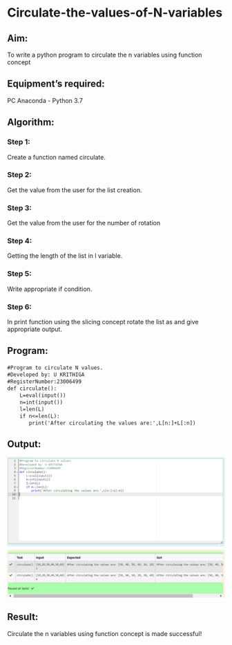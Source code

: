 # Circulate-the-values-of-N-variables
## Aim:
To write a python program to circulate the n variables using function concept
## Equipment’s required:
PC
Anaconda - Python 3.7
## Algorithm: 
### Step 1: 
Create a function named circulate.
### Step 2: 
Get the value from the user for the list creation.
### Step 3: 
Get the value from the user for the number of rotation
### Step 4: 
Getting the length of the list in l variable.
### Step 5: 
Write appropriate if condition.
### Step 6: 
In print function using the slicing concept rotate the list as and give appropriate output.
## Program:
```
#Program to circulate N values.
#Developed by: U KRITHIGA
#RegisterNumber:23006499
def circulate():
    L=eval(input())
    n=int(input())
    l=len(L)
    if n<=len(L):
       print('After circulating the values are:',L[n:]+L[:n])
```

## Output:
![Alt text](<circulate ss.png>)

## Result:
Circulate the n variables using function concept is made successful!
